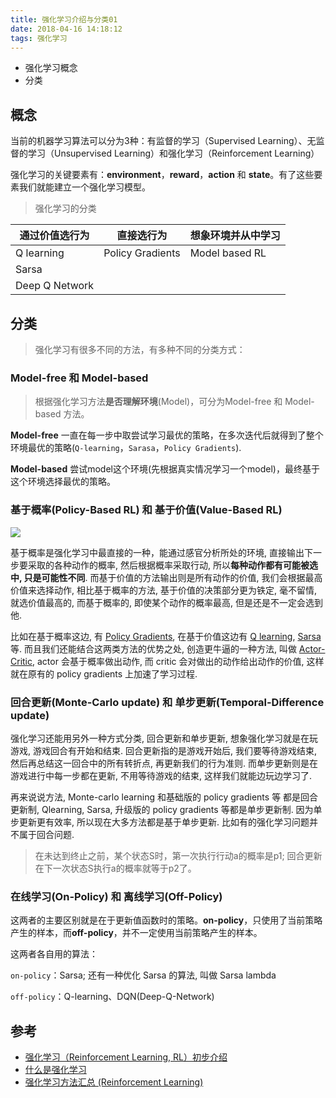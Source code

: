 ```yaml
---
title: 强化学习介绍与分类01
date: 2018-04-16 14:18:12
tags: 强化学习
---
```


+ 强化学习概念
+ 分类

<!--more-->

## 概念
当前的机器学习算法可以分为3种：有监督的学习（Supervised Learning）、无监督的学习（Unsupervised Learning）和强化学习（Reinforcement Learning）

强化学习的关键要素有：**environment**，**reward**，**action** 和 **state**。有了这些要素我们就能建立一个强化学习模型。

> 强化学习的分类

| 通过价值选行为        | 直接选行为            | 想象环境并从中学习      |
| -------------- | ---------------- | -------------- |
| Q learning     | Policy Gradients | Model based RL |
| Sarsa          |                  |                |
| Deep Q Network |                  |                |


## 分类

> 强化学习有很多不同的方法，有多种不同的分类方式：

### Model-free 和 Model-based

> 根据强化学习方法**是否理解环境**(Model)，可分为Model-free 和 Model-based 方法。

**Model-free** 一直在每一步中取尝试学习最优的策略，在多次迭代后就得到了整个环境最优的策略(`Q-learning`，`Sarasa`，`Policy Gradients`). 

**Model-based** 尝试model这个环境(先根据真实情况学习一个model)，最终基于这个环境选择最优的策略。




### 基于概率(Policy-Based RL) 和 基于价值(Value-Based RL)

![](/pic/2018-04/RLmtd2.png)

基于概率是强化学习中最直接的一种，能通过感官分析所处的环境, 直接输出下一步要采取的各种动作的概率, 然后根据概率采取行动, 所以**每种动作都有可能被选中, 只是可能性不同**. 而基于价值的方法输出则是所有动作的价值, 我们会根据最高价值来选择动作, 相比基于概率的方法, 基于价值的决策部分更为铁定, 毫不留情, 就选价值最高的, 而基于概率的, 即使某个动作的概率最高, 但是还是不一定会选到他.

比如在基于概率这边, 有 [Policy Gradients](https://morvanzhou.github.io/tutorials/machine-learning/ML-intro/4-07-PG/), 在基于价值这边有 [Q learning](https://morvanzhou.github.io/tutorials/machine-learning/ML-intro/4-03-q-learning/), [Sarsa](https://morvanzhou.github.io/tutorials/machine-learning/ML-intro/4-04-sarsa/) 等. 而且我们还能结合这两类方法的优势之处, 创造更牛逼的一种方法, 叫做 [Actor-Critic](https://morvanzhou.github.io/tutorials/machine-learning/ML-intro/4-08-AC/), actor 会基于概率做出动作, 而 critic 会对做出的动作给出动作的价值, 这样就在原有的 policy gradients 上加速了学习过程.




### 回合更新(Monte-Carlo update) 和 单步更新(Temporal-Difference update)

强化学习还能用另外一种方式分类, 回合更新和单步更新, 想象强化学习就是在玩游戏, 游戏回合有开始和结束. 回合更新指的是游戏开始后, 我们要等待游戏结束, 然后再总结这一回合中的所有转折点, 再更新我们的行为准则. 而单步更新则是在游戏进行中每一步都在更新, 不用等待游戏的结束, 这样我们就能边玩边学习了.

再来说说方法, Monte-carlo learning 和基础版的 policy gradients 等 都是回合更新制, Qlearning, Sarsa, 升级版的 policy gradients 等都是单步更新制. 因为单步更新更有效率, 所以现在大多方法都是基于单步更新. 比如有的强化学习问题并不属于回合问题.

> 在未达到终止之前，某个状态S时，第一次执行行动a的概率是p1; 回合更新在下一次状态S执行a的概率就等于p2了。



### 在线学习(On-Policy) 和 离线学习(Off-Policy)

这两者的主要区别就是在于更新值函数时的策略。**on-policy**，只使用了当前策略产生的样本，而**off-policy**，并不一定使用当前策略产生的样本。

这两者各自用的算法：

`on-policy`：Sarsa; 还有一种优化 Sarsa 的算法, 叫做 Sarsa lambda

`off-policy`：Q-learning、DQN(Deep-Q-Network)




## 参考
+ [强化学习（Reinforcement Learning, RL）初步介绍](https://blog.csdn.net/coffee_cream/article/details/57085729)
+ [什么是强化学习](https://morvanzhou.github.io/tutorials/machine-learning/reinforcement-learning/1-1-A-RL/)
+ [强化学习方法汇总 (Reinforcement Learning)](https://morvanzhou.github.io/tutorials/machine-learning/reinforcement-learning/1-1-B-RL-methods/)